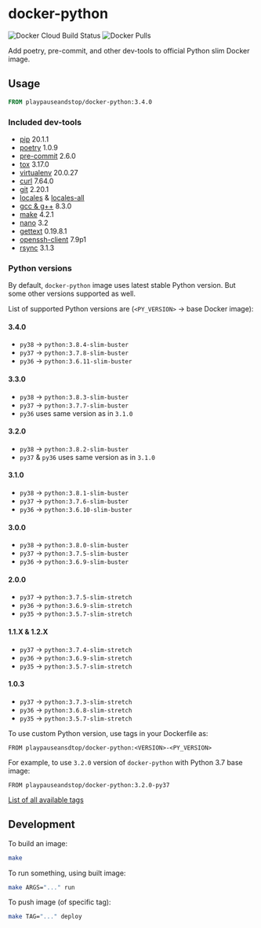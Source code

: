 # docker-python

![Docker Cloud Build Status](https://img.shields.io/docker/cloud/build/playpauseandstop/docker-python.svg)
![Docker Pulls](https://img.shields.io/docker/pulls/playpauseandstop/docker-python.svg)

Add poetry, pre-commit, and other dev-tools to official Python slim Docker
image.

## Usage

```dockerfile
FROM playpauseandstop/docker-python:3.4.0
```

### Included dev-tools

- [pip](https://pip.pypa.io) 20.1.1
- [poetry](https://poetry.eustace.io) 1.0.9
- [pre-commit](https://pre-commit.com) 2.6.0
- [tox](https://tox.readthedocs.io/) 3.17.0
- [virtualenv](https://virtualenv.pypa.io) 20.0.27
- [curl](https://curl.haxx.se) 7.64.0
- [git](https://git-scm.com) 2.20.1
- [locales](https://packages.debian.org/stretch/locales) &
  [locales-all](https://packages.debian.org/stretch/locales-all)
- [gcc & g++](https://gcc.gnu.org) 8.3.0
- [make](https://www.gnu.org/software/make) 4.2.1
- [nano](https://www.nano-editor.org) 3.2
- [gettext](https://www.gnu.org/software/gettext) 0.19.8.1
- [openssh-client](https://packages.debian.org/stretch/openssh-client) 7.9p1
- [rsync](https://rsync.samba.org) 3.1.3

### Python versions

By default, `docker-python` image uses latest stable Python version. But some
other versions supported as well.

List of supported Python versions are (`<PY_VERSION>` -> base Docker image):

#### 3.4.0

- `py38` -> `python:3.8.4-slim-buster`
- `py37` -> `python:3.7.8-slim-buster`
- `py36` -> `python:3.6.11-slim-buster`

#### 3.3.0

- `py38` -> `python:3.8.3-slim-buster`
- `py37` -> `python:3.7.7-slim-buster`
- `py36` uses same version as in `3.1.0`

#### 3.2.0

- `py38` -> `python:3.8.2-slim-buster`
- `py37` & `py36` uses same version as in `3.1.0`

#### 3.1.0

- `py38` -> `python:3.8.1-slim-buster`
- `py37` -> `python:3.7.6-slim-buster`
- `py36` -> `python:3.6.10-slim-buster`

#### 3.0.0

- `py38` -> `python:3.8.0-slim-buster`
- `py37` -> `python:3.7.5-slim-buster`
- `py36` -> `python:3.6.9-slim-buster`

#### 2.0.0

- `py37` -> `python:3.7.5-slim-stretch`
- `py36` -> `python:3.6.9-slim-stretch`
- `py35` -> `python:3.5.7-slim-stretch`

#### 1.1.X & 1.2.X

- `py37` -> `python:3.7.4-slim-stretch`
- `py36` -> `python:3.6.9-slim-stretch`
- `py35` -> `python:3.5.7-slim-stretch`

#### 1.0.3

- `py37` -> `python:3.7.3-slim-stretch`
- `py36` -> `python:3.6.8-slim-stretch`
- `py35` -> `python:3.5.7-slim-stretch`

To use custom Python version, use tags in your Dockerfile as:

```
FROM playpauseansdtop/docker-python:<VERSION>-<PY_VERSION>
```

For example, to use `3.2.0` version of `docker-python` with Python 3.7 base
image:

```
FROM playpauseandstop/docker-python:3.2.0-py37
```

[List of all available tags](https://hub.docker.com/r/playpauseandstop/docker-python/tags)

## Development

To build an image:

```bash
make
```

To run something, using built image:

```bash
make ARGS="..." run
```

To push image (of specific tag):

```bash
make TAG="..." deploy
```
